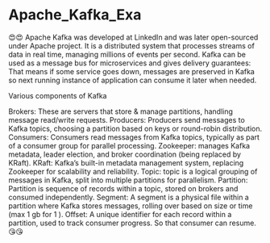 # Apache_Kafka_Exa
😍😍
Apache Kafka was developed at LinkedIn and was later open-sourced under Apache project. It is a distributed system that processes streams of data in real time, managing millions of events per second. Kafka can be used as a message bus for microservices and gives delivery guarantees: That means if some service goes down, messages are preserved in Kafka so next running instance of application can consume it later when needed.

Various components of Kafka

Brokers: These are servers that store & manage partitions, handling message read/write requests.
Producers: Producers send messages to Kafka topics, choosing a partition based on keys or round-robin distribution.
Consumers: Consumers read messages from Kafka topics, typically as part of a consumer group for parallel processing.
Zookeeper: manages Kafka metadata, leader election, and broker coordination (being replaced by KRaft).
KRaft: Kafka’s built-in metadata management system, replacing Zookeeper for scalability and reliability.
Topic: topic is a logical grouping of messages in Kafka, split into multiple partitions for parallelism.
Partition: Partition is sequence of records within a topic, stored on brokers and consumed independently.
Segment: A segment is a physical file within a partition where Kafka stores messages, rolling over based on size or time (max 1 gb for 1 ).
Offset: A unique identifier for each record within a partition, used to track consumer progress. So that consumer can resume.
😘😘

